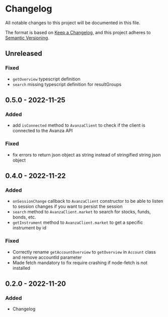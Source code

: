 # Changelog

All notable changes to this project will be documented in this file.

The format is based on [Keep a Changelog](https://keepachangelog.com/en/1.0.0/),
and this project adheres to [Semantic Versioning](https://semver.org/spec/v2.0.0.html).

## Unreleased

### Fixed

- `getOverview` typescript definition
- `search` missing typescript definition for resultGroups

## 0.5.0 - 2022-11-25

### Added

- add `isConnected` method to `AvanzaClient` to check if the client is connected to the Avanza API

### Fixed

- fix errors to return json object as string instead of stringified string json object

## 0.4.0 - 2022-11-22

### Added

- `onSessionChange` callback to `AvanzaClient` constructor to be able to listen to session changes if you want to persist the session
- `search` method to `AvanzaClient.market` to search for stocks, funds, bonds, etc.
- `getInstrument` method to `AvanzaClient.market` to get a specific instrument by id

### Fixed

- Correctly rename `getAccountOverview` to `getOverview` in `Account` class and remove accountId parameter
- Made fetch mandatory to fix require crashing if node-fetch is not installed

## 0.2.0 - 2022-11-20

### Added

- Changelog
